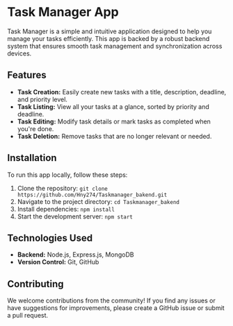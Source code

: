 
# Task Manager App

Task Manager is a simple and intuitive application designed to help you manage your tasks efficiently. This app is backed by a robust backend system that ensures smooth task management and synchronization across devices.

## Features

- **Task Creation:** Easily create new tasks with a title, description, deadline, and priority level.
- **Task Listing:** View all your tasks at a glance, sorted by priority and deadline.
- **Task Editing:** Modify task details or mark tasks as completed when you're done.
- **Task Deletion:** Remove tasks that are no longer relevant or needed.


## Installation

To run this app locally, follow these steps:

1. Clone the repository: `git clone https://github.com/Hny274/Taskmanager_bakend.git`
2. Navigate to the project directory: `cd Taskmanager_bakend`
3. Install dependencies: `npm install`
4. Start the development server: `npm start`

## Technologies Used

- **Backend:** Node.js, Express.js, MongoDB
- **Version Control:** Git, GitHub

## Contributing

We welcome contributions from the community! If you find any issues or have suggestions for improvements, please create a GitHub issue or submit a pull request.




